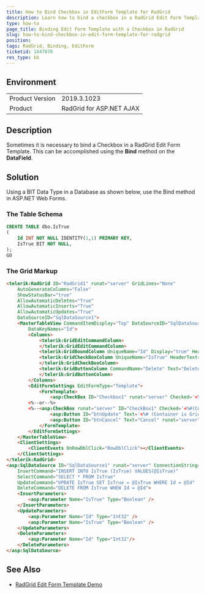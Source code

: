 ```yaml
---
title: How to Bind Checkbox in EditForm Template for RadGrid
description: Learn how to bind a checkbox in a RadGrid Edit Form Template.
type: how-to
page_title: Binding Edit Form Template with a Checkbox in RadGrid
slug: how-to-bind-checkbox-in-edit-form-template-for-radgrid
position: 
tags: RadGrid, Binding, EditForm
ticketid: 1447070
res_type: kb
---
```


## Environment
<table>
	<tbody>
		<tr>
			<td>Product Version</td>
			<td>2019.3.1023</td>
		</tr>
		<tr>
			<td>Product</td>
			<td>RadGrid for ASP.NET AJAX</td>
		</tr>
	</tbody>
</table>


## Description
Sometimes it is necessary to bind a Checkbox in a RadGrid Edit Form Template. This can be accomplished using the **Bind** method on the **DataField**.

## Solution
Using a BIT Data Type in a Database as shown below, use the Bind method in ASP.NET Web Forms.

### The Table Schema

````SQL
CREATE TABLE dbo.IsTrue
(
    Id INT NOT NULL IDENTITY(1,1) PRIMARY KEY,
    IsTrue BIT NOT NULL,
);
GO
````

### The Grid Markup

````HTML
<telerik:RadGrid ID="RadGrid1" runat="server" GridLines="None"
    AutoGenerateColumns="False"
    ShowStatusBar="true"
    AllowAutomaticDeletes="True"
    AllowAutomaticInserts="True"
    AllowAutomaticUpdates="True"
    DataSourceID="SqlDataSource1">
    <MasterTableView CommandItemDisplay="Top" DataSourceID="SqlDataSource1"
        DataKeyNames="Id">
        <Columns>
            <telerik:GridEditCommandColumn>
            </telerik:GridEditCommandColumn>
            <telerik:GridBoundColumn UniqueName="Id" Display="true" HeaderText="ID" DataField="Id"></telerik:GridBoundColumn>
            <telerik:GridCheckBoxColumn UniqueName="IsTrue" HeaderText="Is True" DataField="IsTrue">
            </telerik:GridCheckBoxColumn>
            <telerik:GridButtonColumn CommandName="Delete" Text="Delete" UniqueName="column">
            </telerik:GridButtonColumn>
        </Columns>
        <EditFormSettings EditFormType="Template">
            <FormTemplate>
                <asp:CheckBox ID="Checkbox1" runat="server" Checked='<%# Bind("IsTrue") %>' />
		<%--or--%>
		<%--<asp:CheckBox runat="server" ID="CheckBox1" Checked='<%#(Container is GridEditFormInsertItem) ? false : DataBinder.Eval(Container.DataItem,"IsTrue")%> '/>--%>
                <asp:Button ID="btnUpdate" Text='<%# (Container is GridEditFormInsertItem) ? "Insert" : "Update" %>' runat="server" CommandName='<%# (Container is GridEditFormInsertItem) ? "PerformInsert" : "Update" %>'></asp:Button>&nbsp;
                <asp:Button ID="btnCancel" Text="Cancel" runat="server" CausesValidation="False" CommandName="Cancel"></asp:Button>
            </FormTemplate>
        </EditFormSettings>
    </MasterTableView>
    <ClientSettings>
        <ClientEvents OnRowDblClick="RowDblClick"></ClientEvents>
    </ClientSettings>
</telerik:RadGrid>
<asp:SqlDataSource ID="SqlDataSource1" runat="server" ConnectionString="<%$ ConnectionStrings:DefaultConnection %>"
    InsertCommand="INSERT INTO IsTrue (IsTrue) VALUES(@IsTrue)"
    SelectCommand="SELECT * FROM IsTrue"
    UpdateCommand="UPDATE IsTrue SET IsTrue = @IsTrue WHERE Id = @Id"
    DeleteCommand="DELETE FROM IsTrue WHEW Id = @Id">
    <InsertParameters>
        <asp:Parameter Name="IsTrue" Type="Boolean" />
    </InsertParameters>
    <UpdateParameters>
        <asp:Parameter Name="Id" Type="Int32" />
        <asp:Parameter Name="IsTrue" Type="Boolean" />
    </UpdateParameters>
    <DeleteParameters>
        <asp:Parameter Name="Id" Type="Int32"/>
    </DeleteParameters>
</asp:SqlDataSource>
````

## See Also

*   [RadGrid Edit Form Template Demo](https://demos.telerik.com/aspnet-ajax/grid/examples/data-editing/form-template-update/defaultcs.aspx)
